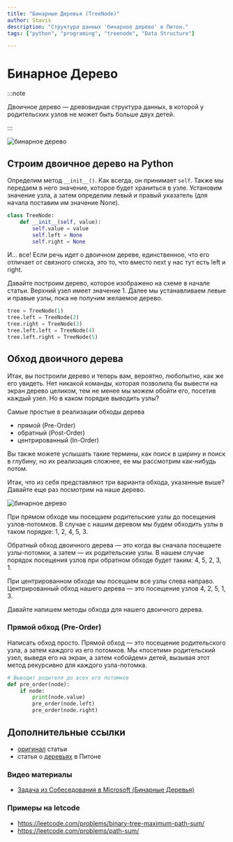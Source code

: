 ```yaml
---
title: "Бинарные Деревья (TreeNode)"
author: Stavis
description: "Структура данных 'бинарное дерево' в Питон."
tags: ["python", "programing", "treenode", "Data Structure"]

---
```


# Бинарное Дерево

:::note

Двоичное дерево — древовидная структура данных, в которой у родительских узлов не может быть больше двух детей.

:::

![бинарное дерево](https://lh3.googleusercontent.com/CXlnzCN4-mguzoUDwWmbg6BrgDPBs20fpa3NUob7gI6rxBVnpYs7CBcCpSEOuUotobn7AWIqY_bkiDjQi4naKNOiGdxdAG9DnnOePvNhXxuX-mp2dJPmo4rAGpZRLsIftLG-C4Db)

## Строим двоичное дерево на Python

Определим метод `__init__()`. Как всегда, он принимает `self`. Также мы передаем в него значение, которое будет храниться в узле.
Установим значение узла, а затем определим левый и правый указатель (для начала поставим им значение None).

```python
class TreeNode:
    def __init__(self, value):
        self.value = value
        self.left = None
        self.right = None
```

И… все! Если речь идет о двоичном дереве, единственное, что его отличает от связного списка, это то, что вместо next у нас тут есть left и right.

Давайте построим дерево, которое изображено на схеме в начале статьи. 
Верхний узел имеет значение 1. Далее мы устанавливаем левые и правые узлы, пока не получим желаемое дерево.


```python
tree = TreeNode(1)
tree.left = TreeNode(2)
tree.right = TreeNode(3)
tree.left.left = TreeNode(4)
tree.left.right = TreeNode(5)
```

## Обход двоичного дерева

Итак, вы построили дерево и теперь вам, вероятно, любопытно, как же его увидеть. Нет никакой команды, которая позволила бы вывести на экран дерево целиком, тем не менее мы можем обойти его, посетив каждый узел. Но в каком порядке выводить узлы?

Самые простые в реализации обходы дерева

- прямой (Pre-Order)
- обратный (Post-Order)
- центрированный (In-Order)

Вы также можете услышать такие термины, как поиск в ширину и поиск в глубину, но их реализация сложнее, ее мы рассмотрим как-нибудь потом.

Итак, что из себя представляют три варианта обхода, указанные выше? Давайте еще раз посмотрим на наше дерево.

![бинарное дерево](https://lh3.googleusercontent.com/CXlnzCN4-mguzoUDwWmbg6BrgDPBs20fpa3NUob7gI6rxBVnpYs7CBcCpSEOuUotobn7AWIqY_bkiDjQi4naKNOiGdxdAG9DnnOePvNhXxuX-mp2dJPmo4rAGpZRLsIftLG-C4Db)

При прямом обходе мы посещаем родительские узлы до посещения узлов-потомков. В случае с нашим деревом мы будем обходить узлы в таком порядке: 1, 2, 4, 5, 3.

Обратный обход двоичного дерева — это когда вы сначала посещаете узлы-потомки, а затем — их родительские узлы. В нашем случае порядок посещения узлов при обратном обходе будет таким: 4, 5, 2, 3, 1.

При центрированном обходе мы посещаем все узлы слева направо. Центрированный обход нашего дерева — это посещение узлов 4, 2, 5, 1, 3.

Давайте напишем методы обхода для нашего двоичного дерева.

### Прямой обход (Pre-Order)

Написать обход просто. Прямой обход — это посещение родительского узла, а затем каждого из его потомков. 
Мы «посетим» родительский узел, выведя его на экран, а затем «обойдем» детей, вызывая этот метод рекурсивно для каждого узла-потомка.

```python
# Выводит родителя до всех его потомков
def pre_order(node):
    if node:
        print(node.value)
        pre_order(node.left)
        pre_order(node.right)
```

## Дополнительные ссылки

- [оригинал](https://pythonist.ru/obhod-dvoichnogo-dereva-na-python/) статьи
- статья о [деревьях](https://andorei.github.io/learnwithpython.ru2e/ch19.html) в Питоне

### Видео материалы

- [Задача из Собеседования в Microsoft (Бинарные Деревья)](https://www.youtube.com/watch?v=R4UHOLZ-bEk)

### Примеры на letcode

- https://leetcode.com/problems/binary-tree-maximum-path-sum/
- https://leetcode.com/problems/path-sum/


